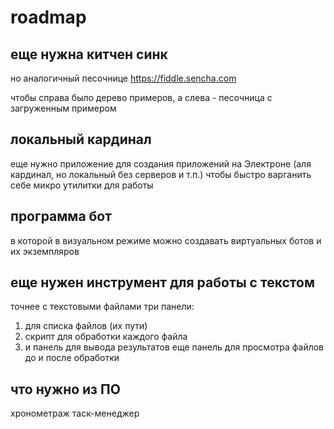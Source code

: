 # roadmap

## еще нужна китчен синк
но аналогичный песочнице
https://fiddle.sencha.com
 
чтобы справа было дерево примеров, а слева - песочница с загруженным примером

## локальный кардинал
еще нужно приложение для создания приложений на Электроне (аля кардинал, но локальный без серверов и т.п.)
чтобы быстро варганить себе микро утилитки для работы

## программа бот
в которой в визуальном режиме можно создавать виртуальных ботов и их экземпляров

## еще нужен инструмент для работы с текстом
точнее с текстовыми файлами
три панели:
1) для списка файлов (их пути)
2) скрипт для обработки каждого файла
3) и панель для вывода результатов
еще панель для просмотра файлов до и после обработки



## что нужно из ПО
хронометраж
таск-менеджер

